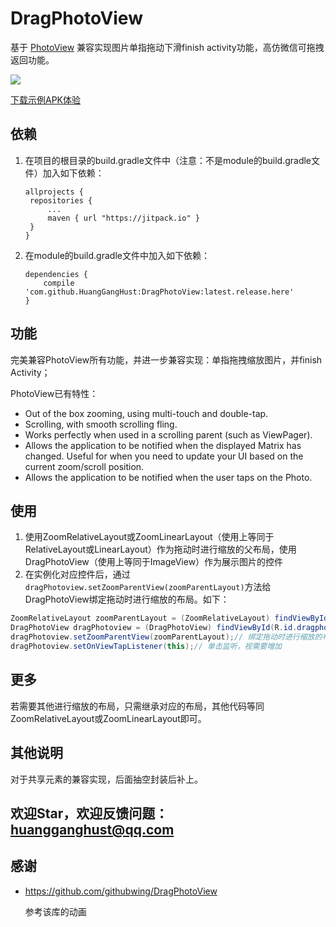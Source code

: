# DragPhotoView

基于 [PhotoView](https://github.com/chrisbanes/PhotoView) 兼容实现图片单指拖动下滑finish activity功能，高仿微信可拖拽返回功能。

[![](https://jitpack.io/v/HuangGangHust/DragPhotoView.svg)](https://jitpack.io/#HuangGangHust/DragPhotoView)

[下载示例APK体验](https://github.com/HuangGangHust/DragPhotoView/raw/master/DragPhotoView-sample.apk)



## 依赖

1. 在项目的根目录的build.gradle文件中（注意：不是module的build.gradle文件）加入如下依赖：

   ```
   allprojects {
   	repositories {
   		...
   		maven { url "https://jitpack.io" }
   	}
   }
   ```


2. 在module的build.gradle文件中加入如下依赖：

   ```
   dependencies {
       compile 'com.github.HuangGangHust:DragPhotoView:latest.release.here'
   }
   ```



## 功能

完美兼容PhotoView所有功能，并进一步兼容实现：单指拖拽缩放图片，并finish Activity；

PhotoView已有特性：

- Out of the box zooming, using multi-touch and double-tap.
- Scrolling, with smooth scrolling fling.
- Works perfectly when used in a scrolling parent (such as ViewPager).
- Allows the application to be notified when the displayed Matrix has changed. Useful for when you need to update your UI based on the current zoom/scroll position.
- Allows the application to be notified when the user taps on the Photo.




## 使用

1. 使用ZoomRelativeLayout或ZoomLinearLayout（使用上等同于RelativeLayout或LinearLayout）作为拖动时进行缩放的父布局，使用DragPhotoView（使用上等同于ImageView）作为展示图片的控件
2. 在实例化对应控件后，通过`dragPhotoview.setZoomParentView(zoomParentLayout)`方法给DragPhotoView绑定拖动时进行缩放的布局。如下：

```java
ZoomRelativeLayout zoomParentLayout = (ZoomRelativeLayout) findViewById(R.id.rl_zoom_parent);
DragPhotoView dragPhotoview = (DragPhotoView) findViewById(R.id.dragphotoview);
dragPhotoview.setZoomParentView(zoomParentLayout);// 绑定拖动时进行缩放的布局
dragPhotoview.setOnViewTapListener(this);// 单击监听，视需要增加
```



## 更多

若需要其他进行缩放的布局，只需继承对应的布局，其他代码等同ZoomRelativeLayout或ZoomLinearLayout即可。



## 其他说明

对于共享元素的兼容实现，后面抽空封装后补上。



## 欢迎Star，欢迎反馈问题：huangganghust@qq.com



## 感谢

* https://github.com/githubwing/DragPhotoView

  参考该库的动画